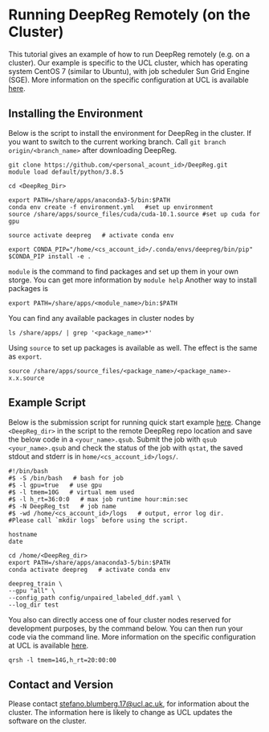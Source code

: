# Running DeepReg Remotely (on the Cluster)

This tutorial gives an example of how to run DeepReg remotely (e.g. on a cluster). Our
example is specific to the UCL cluster, which has operating system CentOS 7 (similar to
Ubuntu), with job scheduler Sun Grid Engine (SGE). More information on the specific
configuration at UCL is available [here](https://hpc.cs.ucl.ac.uk/job-submission/).

## Installing the Environment
Below is the script to install the environment for DeepReg in the cluster. If you want to switch to the current working branch. Call `git branch origin/<branch_name>` after downloading DeepReg.
```
git clone https://github.com/<personal_acount_id>/DeepReg.git
module load default/python/3.8.5

cd <DeepReg_Dir>

export PATH=/share/apps/anaconda3-5/bin:$PATH
conda env create -f environment.yml   #set up environment
source /share/apps/source_files/cuda/cuda-10.1.source #set up cuda for gpu

source activate deepreg   # activate conda env

export CONDA_PIP="/home/<cs_account_id>/.conda/envs/deepreg/bin/pip"
$CONDA_PIP install -e .
```
`module` is the command to find packages and set up them in your own storge. You can get more information by `module help` 
Another way to install packages is 
```
export PATH=/share/apps/<module_name>/bin:$PATH
```
You can find any available packages in cluster nodes by 
```
ls /share/apps/ | grep '<package_name>*'
```
Using `source` to set up packages is available as well. The effect is the same as `export`.
```
source /share/apps/source_files/<package_name>/<package_name>-x.x.source
```

## Example Script

Below is the submission script for running quick start example
[here](../getting_started/quick_start.md). Change `<DeepReg_dir>` in the script to the
remote DeepReg repo location and save the below code in a `<your_name>.qsub`. Submit the
job with `qsub <your_name>.qsub` and check the status of the job with `qstat`, the saved
stdout and stderr is in `home/<cs_account_id>/logs/`.

```
#!/bin/bash
#$ -S /bin/bash   # bash for job
#$ -l gpu=true   # use gpu
#$ -l tmem=10G   # virtual mem used
#$ -l h_rt=36:0:0   # max job runtime hour:min:sec
#$ -N DeepReg_tst   # job name
#$ -wd /home/<cs_account_id>/logs   # output, error log dir. 
#Please call `mkdir logs` before using the script.

hostname
date

cd /home/<DeepReg_dir>
export PATH=/share/apps/anaconda3-5/bin:$PATH
conda activate deepreg   # activate conda env

deepreg_train \
--gpu "all" \
--config_path config/unpaired_labeled_ddf.yaml \
--log_dir test
```

You also can directly access one of four cluster nodes reserved for development purposes, by the command below. You can then run your code via the command line. More information on the specific configuration at UCL is available [here](https://hpc.cs.ucl.ac.uk/job-submission/).
```
qrsh -l tmem=14G,h_rt=20:00:00
```
## Contact and Version

Please contact stefano.blumberg.17@ucl.ac.uk, for information about the cluster. The
information here is likely to change as UCL updates the software on the cluster.
